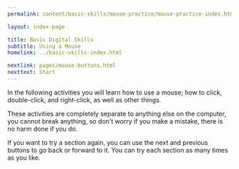 ```yaml
---
permalink: content/basic-skills/mouse-practice/mouse-practice-index.html

layout: index-page

title: Basic Digital Skills
subtitle: Using a Mouse
homelink: ../basic-skills-index.html

nextlink: pages/mouse-buttons.html
nexttext: Start
---
```


<div class="full-size-content-container"> 

  <p class="page-narrative">In the following activities you will learn how to use a mouse; how to click, double-click, and right-click, as well as other things.</p>
  <p class="page-narrative">These activities are completely separate to anything else on the computer, you cannot break anything, so don't worry if you make a mistake, there is no harm done if you do.</p>
  <p class="page-narrative">If you want to try a section again, you can use the <span class="bold uppercase nc-purple">next</span> and <span class="bold uppercase nc-purple">previous</span> buttons to go back or forward to it. You can try each section as many times as you like.</p> 

</div>